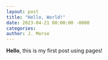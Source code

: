 ```yaml
---
layout: post
title: "Hello, World!"
date: 2023-04-21 00:00:00 -0000
categories:
author: J. Morse
---
```



**Hello**, this is my first post using pages!
